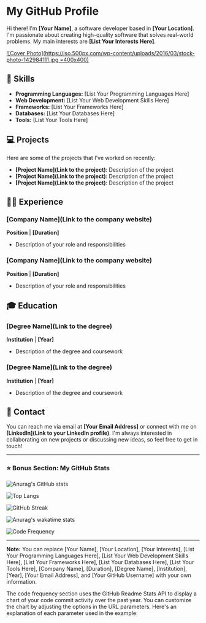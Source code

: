 # My GitHub Profile

Hi there! I'm **[Your Name]**, a software developer based in **[Your Location]**. I'm passionate about creating high-quality software that solves real-world problems. My main interests are **[List Your Interests Here]**.

[![Cover Photo](https://iso.500px.com/wp-content/uploads/2016/03/stock-photo-142984111.jpg =400x400)](https://github.com/shanuv000)




## 🚀 Skills

- **Programming Languages:** [List Your Programming Languages Here]
- **Web Development:** [List Your Web Development Skills Here]
- **Frameworks:** [List Your Frameworks Here]
- **Databases:** [List Your Databases Here]
- **Tools:** [List Your Tools Here]

## 💻 Projects

Here are some of the projects that I've worked on recently:

- **[Project Name](Link to the project)**: Description of the project
- **[Project Name](Link to the project)**: Description of the project
- **[Project Name](Link to the project)**: Description of the project

## 👨‍💻 Experience

### [Company Name](Link to the company website)
**Position** | **[Duration]**

- Description of your role and responsibilities

### [Company Name](Link to the company website)
**Position** | **[Duration]**

- Description of your role and responsibilities

## 🎓 Education

### [Degree Name](Link to the degree)
**Institution** | **[Year]**

- Description of the degree and coursework

### [Degree Name](Link to the degree)
**Institution** | **[Year]**

- Description of the degree and coursework

## 📱 Contact

You can reach me via email at **[Your Email Address]** or connect with me on **[LinkedIn](Link to your LinkedIn profile)**. I'm always interested in collaborating on new projects or discussing new ideas, so feel free to get in touch!

---

### ⭐️ Bonus Section: My GitHub Stats

![Anurag's GitHub stats](https://github-readme-stats.vercel.app/api?username=shanuv000&show_icons=true&theme=radical&count_private=true)

![Top Langs](https://github-readme-stats.vercel.app/api/top-langs/?username=shanuv000&layout=compact&theme=radical&langs_count=6)

![GitHub Streak](https://github-readme-streak-stats.herokuapp.com/?user=shanuv000&theme=radical)

![Anurag's wakatime stats](https://github-readme-stats.vercel.app/api/wakatime?username=shanuv000&layout=compact&theme=radical)

![Code Frequency](https://github-readme-stats.vercel.app/api?username=shanuv000&show_icons=true&theme=radical&count_private=true&include_all_commits=true&custom_title=Code%20Commit%20Frequency%20-%20Past%20Year&hide_title=true&hide_border=true&line_height=24)

---

**Note:** You can replace [Your Name], [Your Location], [Your Interests], [List Your Programming Languages Here], [List Your Web Development Skills Here], [List Your Frameworks Here], [List Your Databases Here], [List Your Tools Here], [Company Name], [Duration], [Degree Name], [Institution], [Year], [Your Email Address], and [Your GitHub Username] with your own information.

The code frequency section uses the GitHub Readme Stats API to display a chart of your code commit activity over the past year. You can customize the chart by adjusting the options in the URL parameters. Here's an explanation of each parameter used in the example:

